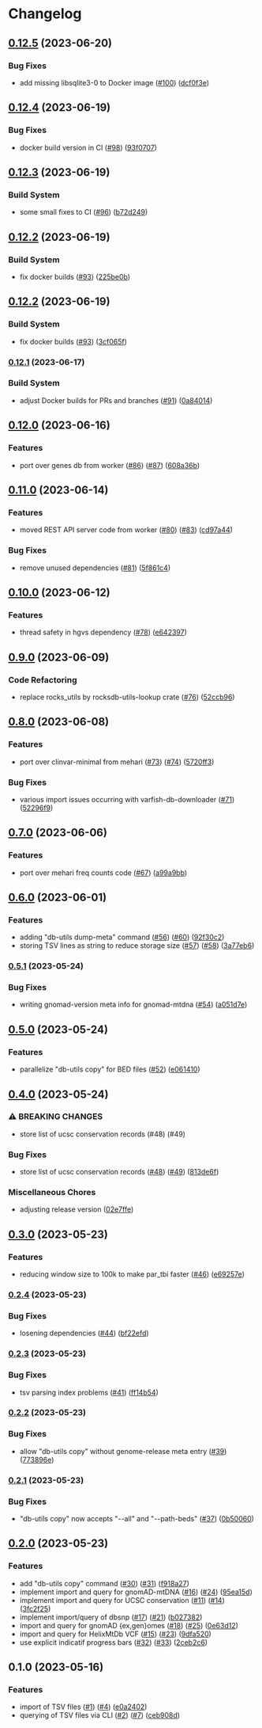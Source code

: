 # Changelog

## [0.12.5](https://github.com/bihealth/annona-rs/compare/v0.12.4...v0.12.5) (2023-06-20)


### Bug Fixes

* add missing libsqlite3-0 to Docker image ([#100](https://github.com/bihealth/annona-rs/issues/100)) ([dcf0f3e](https://github.com/bihealth/annona-rs/commit/dcf0f3e9b4cf3a38374636c55e88304661617a8e))

## [0.12.4](https://github.com/bihealth/annona-rs/compare/v0.12.3...v0.12.4) (2023-06-19)


### Bug Fixes

* docker build version in CI ([#98](https://github.com/bihealth/annona-rs/issues/98)) ([93f0707](https://github.com/bihealth/annona-rs/commit/93f07075c4cea1361541525c9d47f5ddd4fd173a))

## [0.12.3](https://github.com/bihealth/annona-rs/compare/v0.12.2...v0.12.3) (2023-06-19)


### Build System

* some small fixes to CI ([#96](https://github.com/bihealth/annona-rs/issues/96)) ([b72d249](https://github.com/bihealth/annona-rs/commit/b72d24902a82dbe73ab828ceef8a67dd07a2b0f2))

## [0.12.2](https://github.com/bihealth/annona-rs/compare/v0.12.1...v0.12.2) (2023-06-19)


### Build System

* fix docker builds ([#93](https://github.com/bihealth/annona-rs/issues/93)) ([225be0b](https://github.com/bihealth/annona-rs/commit/225be0b09d4f2fe87b1f02c1f9a82af45fa295de))

## [0.12.2](https://github.com/bihealth/annona-rs/compare/v0.12.1...v0.12.2) (2023-06-19)


### Build System

* fix docker builds ([#93](https://github.com/bihealth/annona-rs/issues/93)) ([3cf065f](https://github.com/bihealth/annona-rs/commit/3cf065facfed5a19e00a554c3dd2ac88e8d2bd02))

### [0.12.1](https://www.github.com/bihealth/annona-rs/compare/v0.12.0...v0.12.1) (2023-06-17)


### Build System

* adjust Docker builds for PRs and branches ([#91](https://www.github.com/bihealth/annona-rs/issues/91)) ([0a84014](https://www.github.com/bihealth/annona-rs/commit/0a84014a3bb08ef2f6b2b569bdd8994b63f7bb51))

## [0.12.0](https://www.github.com/bihealth/annona-rs/compare/v0.11.0...v0.12.0) (2023-06-16)


### Features

* port over genes db from worker ([#86](https://www.github.com/bihealth/annona-rs/issues/86)) ([#87](https://www.github.com/bihealth/annona-rs/issues/87)) ([608a36b](https://www.github.com/bihealth/annona-rs/commit/608a36bf7716ebe63f0a1624d7f9553403cef15d))

## [0.11.0](https://www.github.com/bihealth/annona-rs/compare/v0.10.0...v0.11.0) (2023-06-14)


### Features

* moved REST API server code from worker ([#80](https://www.github.com/bihealth/annona-rs/issues/80)) ([#83](https://www.github.com/bihealth/annona-rs/issues/83)) ([cd97a44](https://www.github.com/bihealth/annona-rs/commit/cd97a44035b1fed96152e4a8f080ccd6ce8e9446))


### Bug Fixes

* remove unused dependencies ([#81](https://www.github.com/bihealth/annona-rs/issues/81)) ([5f861c4](https://www.github.com/bihealth/annona-rs/commit/5f861c4a654614ae7861e12cc83bad30f5902ac0))

## [0.10.0](https://www.github.com/bihealth/annona-rs/compare/v0.9.0...v0.10.0) (2023-06-12)


### Features

* thread safety in hgvs dependency ([#78](https://www.github.com/bihealth/annona-rs/issues/78)) ([e642397](https://www.github.com/bihealth/annona-rs/commit/e642397bad4a88702ed146c3d7027f3d6c81df9a))

## [0.9.0](https://www.github.com/bihealth/annona-rs/compare/v0.8.0...v0.9.0) (2023-06-09)


### Code Refactoring

* replace rocks_utils by rocksdb-utils-lookup crate ([#76](https://www.github.com/bihealth/annona-rs/issues/76)) ([52ccb96](https://www.github.com/bihealth/annona-rs/commit/52ccb96cc766ac2d3fb32eea0b98dcce781cfc91))

## [0.8.0](https://www.github.com/bihealth/annona-rs/compare/v0.7.0...v0.8.0) (2023-06-08)


### Features

* port over clinvar-minimal from mehari ([#73](https://www.github.com/bihealth/annona-rs/issues/73)) ([#74](https://www.github.com/bihealth/annona-rs/issues/74)) ([5720ff3](https://www.github.com/bihealth/annona-rs/commit/5720ff378cc7257d641f8afe183cf46d31b0ad6a))


### Bug Fixes

* various import issues occurring with varfish-db-downloader ([#71](https://www.github.com/bihealth/annona-rs/issues/71)) ([52296f9](https://www.github.com/bihealth/annona-rs/commit/52296f99a2e91bf05f64dab32dc762a4cc09cf93))

## [0.7.0](https://www.github.com/bihealth/annona-rs/compare/v0.6.0...v0.7.0) (2023-06-06)


### Features

* port over mehari freq counts code ([#67](https://www.github.com/bihealth/annona-rs/issues/67)) ([a99a9bb](https://www.github.com/bihealth/annona-rs/commit/a99a9bbaa31e764e456156d03789c8efdec552ab))

## [0.6.0](https://www.github.com/bihealth/annona-rs/compare/v0.5.1...v0.6.0) (2023-06-01)


### Features

* adding "db-utils dump-meta" command ([#56](https://www.github.com/bihealth/annona-rs/issues/56)) ([#60](https://www.github.com/bihealth/annona-rs/issues/60)) ([92f30c2](https://www.github.com/bihealth/annona-rs/commit/92f30c20b0ed25bf1e2694e25a35bde109f2ed39))
* storing TSV lines as string to reduce storage size ([#57](https://www.github.com/bihealth/annona-rs/issues/57)) ([#58](https://www.github.com/bihealth/annona-rs/issues/58)) ([3a77eb6](https://www.github.com/bihealth/annona-rs/commit/3a77eb615d5805062c5cd0595277c4d950fea92d))

### [0.5.1](https://www.github.com/bihealth/annona-rs/compare/v0.5.0...v0.5.1) (2023-05-24)


### Bug Fixes

* writing gnomad-version meta info for gnomad-mtdna ([#54](https://www.github.com/bihealth/annona-rs/issues/54)) ([a051d7e](https://www.github.com/bihealth/annona-rs/commit/a051d7e8add800d44a658c29ec5a7a31a8624e7a))

## [0.5.0](https://www.github.com/bihealth/annona-rs/compare/v0.4.0...v0.5.0) (2023-05-24)


### Features

* parallelize "db-utils copy" for BED files ([#52](https://www.github.com/bihealth/annona-rs/issues/52)) ([e061410](https://www.github.com/bihealth/annona-rs/commit/e0614106b40fc597d0730d99b0d3cb83a4b8c965))

## [0.4.0](https://www.github.com/bihealth/annona-rs/compare/v0.3.0...v0.4.0) (2023-05-24)


### ⚠ BREAKING CHANGES

* store list of ucsc conservation records (#48) (#49)

### Bug Fixes

* store list of ucsc conservation records ([#48](https://www.github.com/bihealth/annona-rs/issues/48)) ([#49](https://www.github.com/bihealth/annona-rs/issues/49)) ([813de6f](https://www.github.com/bihealth/annona-rs/commit/813de6f26feec8105c8c9570451d7909085d70dd))


### Miscellaneous Chores

* adjusting release version ([02e7ffe](https://www.github.com/bihealth/annona-rs/commit/02e7ffe21f0aae18a472844acace3389e271c0b3))

## [0.3.0](https://www.github.com/bihealth/annona-rs/compare/v0.2.4...v0.3.0) (2023-05-23)


### Features

* reducing window size to 100k to make par_tbi faster ([#46](https://www.github.com/bihealth/annona-rs/issues/46)) ([e69257e](https://www.github.com/bihealth/annona-rs/commit/e69257e6c59e81f0d1e29026777679bc4bcdab1e))

### [0.2.4](https://www.github.com/bihealth/annona-rs/compare/v0.2.3...v0.2.4) (2023-05-23)


### Bug Fixes

* losening dependencies ([#44](https://www.github.com/bihealth/annona-rs/issues/44)) ([bf22efd](https://www.github.com/bihealth/annona-rs/commit/bf22efdfa62c61770726a75a8b856869943f7115))

### [0.2.3](https://www.github.com/bihealth/annona-rs/compare/v0.2.2...v0.2.3) (2023-05-23)


### Bug Fixes

* tsv parsing index problems ([#41](https://www.github.com/bihealth/annona-rs/issues/41)) ([ff14b54](https://www.github.com/bihealth/annona-rs/commit/ff14b5433d4f789125c2b9fe8079824734ade9aa))

### [0.2.2](https://www.github.com/bihealth/annona-rs/compare/v0.2.1...v0.2.2) (2023-05-23)


### Bug Fixes

* allow "db-utils copy" without genome-release meta entry ([#39](https://www.github.com/bihealth/annona-rs/issues/39)) ([773896e](https://www.github.com/bihealth/annona-rs/commit/773896e61751215b7b67c214f15751f0b76d3b04))

### [0.2.1](https://www.github.com/bihealth/annona-rs/compare/v0.2.0...v0.2.1) (2023-05-23)


### Bug Fixes

* "db-utils copy" now accepts "--all" and "--path-beds" ([#37](https://www.github.com/bihealth/annona-rs/issues/37)) ([0b50060](https://www.github.com/bihealth/annona-rs/commit/0b5006003dd5a0b28c5730b17e5ea40558bbda82))

## [0.2.0](https://www.github.com/bihealth/annona-rs/compare/v0.1.0...v0.2.0) (2023-05-23)


### Features

* add "db-utils copy" command ([#30](https://www.github.com/bihealth/annona-rs/issues/30)) ([#31](https://www.github.com/bihealth/annona-rs/issues/31)) ([f918a27](https://www.github.com/bihealth/annona-rs/commit/f918a275e80d9c6a18a464d79346d5430248c3d5))
* implement import and query for gnomAD-mtDNA ([#16](https://www.github.com/bihealth/annona-rs/issues/16)) ([#24](https://www.github.com/bihealth/annona-rs/issues/24)) ([95ea15d](https://www.github.com/bihealth/annona-rs/commit/95ea15d44856c19414e2bbdb3b19473b842ca18f))
* implement import and query for UCSC conservation ([#11](https://www.github.com/bihealth/annona-rs/issues/11)) ([#14](https://www.github.com/bihealth/annona-rs/issues/14)) ([3fc2f25](https://www.github.com/bihealth/annona-rs/commit/3fc2f257901055e86dc66b8cd3519e7215c55afd))
* implement import/query of dbsnp ([#17](https://www.github.com/bihealth/annona-rs/issues/17)) ([#21](https://www.github.com/bihealth/annona-rs/issues/21)) ([b027382](https://www.github.com/bihealth/annona-rs/commit/b027382e65ab92eb7b5bdc44be0c219b08aa9976))
* import and query for gnomAD {ex,gen}omes ([#18](https://www.github.com/bihealth/annona-rs/issues/18)) ([#25](https://www.github.com/bihealth/annona-rs/issues/25)) ([0e63d12](https://www.github.com/bihealth/annona-rs/commit/0e63d123fb9efdf8067ab27d63b53f9e694849c8))
* import and query for HelixMtDb VCF ([#15](https://www.github.com/bihealth/annona-rs/issues/15)) ([#23](https://www.github.com/bihealth/annona-rs/issues/23)) ([9dfa520](https://www.github.com/bihealth/annona-rs/commit/9dfa52027e37c548a7945580995bdac03c6a0f47))
* use explicit indicatif progress bars ([#32](https://www.github.com/bihealth/annona-rs/issues/32)) ([#33](https://www.github.com/bihealth/annona-rs/issues/33)) ([2ceb2c6](https://www.github.com/bihealth/annona-rs/commit/2ceb2c6ed9584d314504438a49b6d60013fb5390))

## 0.1.0 (2023-05-16)


### Features

* import of TSV files ([#1](https://www.github.com/bihealth/annona-rs/issues/1)) ([#4](https://www.github.com/bihealth/annona-rs/issues/4)) ([e0a2402](https://www.github.com/bihealth/annona-rs/commit/e0a24029872af214ca0b2d636a7dbf677deac2fc))
* querying of TSV files via CLI ([#2](https://www.github.com/bihealth/annona-rs/issues/2)) ([#7](https://www.github.com/bihealth/annona-rs/issues/7)) ([ceb908d](https://www.github.com/bihealth/annona-rs/commit/ceb908d893e4e2f570409911d5c794f99bbaa87b))

